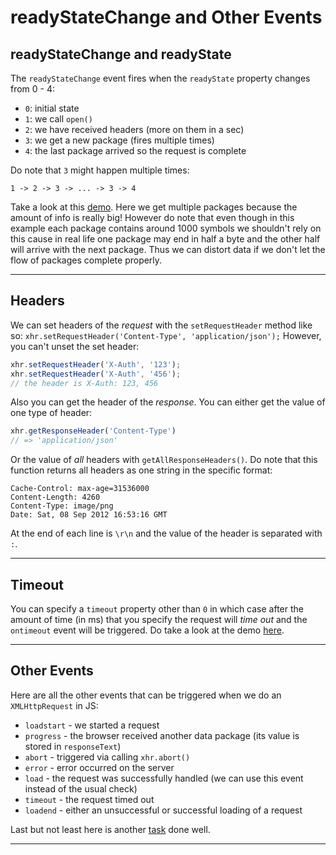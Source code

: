 # readyStateChange and Other Events

## readyStateChange and readyState

The `readyStateChange` event fires when the `readyState` property changes from 0 - 4:

- `0`: initial state
- `1`: we call `open()`
- `2`: we have received headers (more on them in a sec)
- `3`: we get a new package (fires multiple times)
- `4`: the last package arrived so the request is complete

Do note that `3` might happen multiple times:

`1 -> 2 -> 3 -> ... -> 3 -> 4`

Take a look at this [demo](./code-1/). Here we get multiple packages because the
amount of info is really big! However do note that even though in this example each package
contains around 1000 symbols we shouldn't rely on this cause in real life one package may end in
half a byte and the other half will arrive with the next package. Thus we can distort data if we
don't let the flow of packages complete properly.

---

## Headers

We can set headers of the _request_ with the  `setRequestHeader` method like so: 
`xhr.setRequestHeader('Content-Type', 'application/json');`
However, you can't unset the set header:
```javascript
xhr.setRequestHeader('X-Auth', '123');
xhr.setRequestHeader('X-Auth', '456');
// the header is X-Auth: 123, 456
```
Also you can get the header of the _response_. You can either get the value of one type of header:
```javascript
xhr.getResponseHeader('Content-Type')
// => 'application/json'
```
Or the value of _all_ headers with `getAllResponseHeaders()`. Do note that this function
returns all headers as one string in the specific format:
```
Cache-Control: max-age=31536000
Content-Length: 4260
Content-Type: image/png
Date: Sat, 08 Sep 2012 16:53:16 GMT
```
At the end of each line is `\r\n` and the value of the header is separated with `:`.

---

## Timeout
You can specify a `timeout` property other than `0` in which case after the amount of time (in ms)
that you specify the request will _time out_ and the `ontimeout` event will be triggered. Do take a look
at the demo [here](./code-2).

---

## Other Events

Here are all the other events that can be triggered when we do an `XMLHttpRequest` in JS:
- `loadstart` - we started a request
- `progress` - the browser received another data package (its value is stored in `responseText`)
- `abort` - triggered via calling `xhr.abort()`
- `error` - error occurred on the server
- `load` - the request was successfully handled (we can use this event instead of the usual check)
- `timeout` - the request timed out
- `loadend` - either an unsuccessful or successful loading of a request

Last but not least here is another [task](./code-3) done well.

---